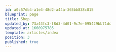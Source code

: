 ```yaml
---
id: a0c57db4-a1e4-48d2-a44a-365bb838c815
blueprint: page
title: Shop
updated_by: 73a44fc3-f8d3-4d01-9c7e-095429bb71dc
updated_at: 1660975785
template: articles/index
position: 3
published: true
---
```

